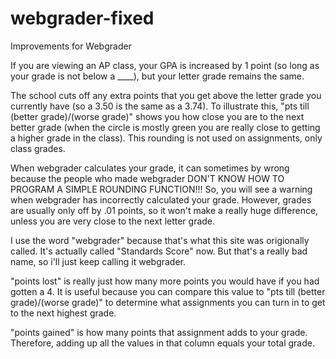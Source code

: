 webgrader-fixed
===============

Improvements for Webgrader

If you are viewing an AP class, your GPA is increased by 1 point (so long as your grade is not below a ____), but your letter grade remains the same.

The school cuts off any extra points that you get above the letter grade you currently have (so a 3.50 is the same as a 3.74). To illustrate this, "pts till (better grade)/(worse grade)" shows you how close you are to the next better grade (when the circle is mostly green you are really close to getting a higher grade in the class). This rounding is not used on assignments, only class grades.

When webgrader calculates your grade, it can sometimes by wrong because the people who made webgrader DON'T KNOW HOW TO PROGRAM A SIMPLE ROUNDING FUNCTION!!! So, you will see a warning when webgrader has incorrectly calculated your grade. However, grades are usually only off by .01 points, so it won't make a really huge difference, unless you are very close to the next letter grade.

I use the word "webgrader" because that's what this site was origionally called. It's actually called "Standards Score" now. But that's a really bad name, so i'll just keep calling it webgrader.

"points lost" is really just how many more points you would have if you had gotten a 4. It is useful because you can compare this value to "pts till (better grade)/(worse grade)" to determine what assignments you can turn in to get to the next highest grade.

"points gained" is how many points that assignment adds to your grade. Therefore, adding up all the values in that column equals your total grade.